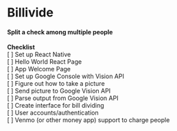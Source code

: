 # Billivide
#### Split a check among multiple people

**Checklist**\
[ ] Set up React Native\
[ ] Hello World React Page\
[ ] App Welcome Page\
[ ] Set up Google Console with Vision API\
[ ] Figure out how to take a picture\
[ ] Send picture to Google Vision API\
[ ] Parse output from Google Vision API\
[ ] Create interface for bill dividing\
[ ] User accounts/authentication\
[ ] Venmo (or other money app) support to charge people